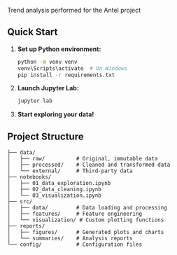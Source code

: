 Trend analysis performed for the Antel project

##  Quick Start

1. **Set up Python environment:**
   ```bash
   python -m venv venv
   venv\Scripts\activate  # On Windows
   pip install -r requirements.txt
   ```

2. **Launch Jupyter Lab:**
   ```bash
   jupyter lab
   ```

3. **Start exploring your data!**

##  Project Structure

```
├── data/
│   ├── raw/          # Original, immutable data
│   ├── processed/    # Cleaned and transformed data
│   └── external/     # Third-party data
├── notebooks/
│   ├── 01_data_exploration.ipynb
│   ├── 02_data_cleaning.ipynb
│   └── 03_visualization.ipynb
├── src/
│   ├── data/         # Data loading and processing
│   ├── features/     # Feature engineering
│   └── visualization/ # Custom plotting functions
├── reports/
│   ├── figures/      # Generated plots and charts
│   └── summaries/    # Analysis reports
└── config/           # Configuration files
```

